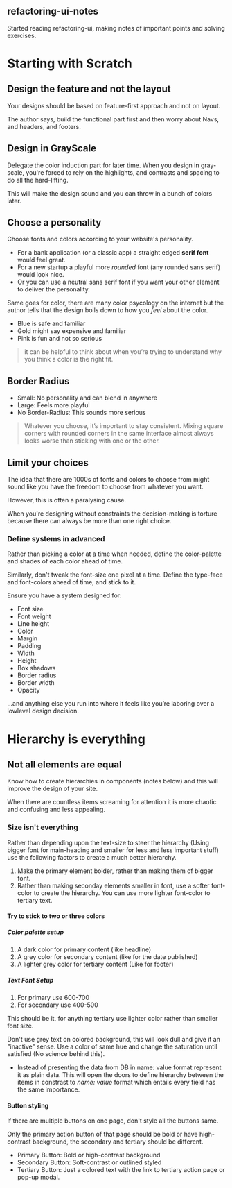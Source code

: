 ## refactoring-ui-notes

Started reading refactoring-ui, making notes of important points and solving exercises.

# Starting with Scratch

## Design the feature and not the layout

Your designs should be based on feature-first approach and not on layout.

The author says, build the functional part first and then worry about Navs, and headers, and footers.

## Design in GrayScale

Delegate the color induction part for later time. When you design in gray-scale, you're forced to rely on the highlights, and contrasts and spacing to do all the hard-lifting.

This will make the design sound and you can throw in a bunch of colors later.

## Choose a personality

Choose fonts and colors according to your website's personality.

- For a bank application (or a classic app) a straight edged **serif font** would feel great.
- For a new startup a playful more _rounded_ font (any rounded sans serif) would look nice.
- Or you can use a neutral sans serif font if you want your other element to deliver the personality.

Same goes for color, there are many color psycology on the internet but the author tells that the design boils down to how you _feel_ about the color.

- Blue is safe and familiar
- Gold might say expensive and familiar
- Pink is fun and not so serious

> it can be helpful to think about when you’re trying to understand why you think a color is the right fit.

## Border Radius

- Small: No personality and can blend in anywhere
- Large: Feels more playful
- No Border-Radius: This sounds more serious

> Whatever you choose, it’s important to stay consistent. Mixing square corners with rounded corners in the same interface almost always looks worse than sticking with one or the other.

## Limit your choices

The idea that there are 1000s of fonts and colors to choose from might sound like you have the freedom to choose from whatever you want.

However, this is often a paralysing cause.

When you're designing without constraints the decision-making is torture because there can always be more than one right choice.

### Define systems in advanced

Rather than picking a color at a time when needed, define the color-palette and shades of each color ahead of time.

Similarly, don't tweak the font-size one pixel at a time. Define the type-face and font-colors ahead of time, and stick to it.

Ensure you have a system designed for:

- Font size
- Font weight
- Line height
- Color
- Margin
- Padding
- Width
- Height
- Box shadows
- Border radius
- Border width
- Opacity

…and anything else you run into where it feels like you’re laboring over a lowlevel design decision.

# Hierarchy is everything

## Not all elements are equal

Know how to create hierarchies in components (notes below) and this will improve the design of your site.

When there are countless items screaming for attention it is more chaotic and confusing and less appealing.

### Size isn't everything

Rather than depending upon the text-size to steer the hierarchy (Using bigger font for main-heading and smaller for less and less important stuff) use the following factors to create a much better hierarchy.

1. Make the primary element bolder, rather than making them of bigger font.
2. Rather than making seconday elements smaller in font, use a softer font-color to create the hierarchy. You can use more lighter font-color to tertiary text.

#### Try to stick to two or three colors

##### Color palette setup

1. A dark color for primary content (like headline)
2. A grey color for secondary content (like for the date published)
3. A lighter grey color for tertiary content (Like for footer)

##### Text Font Setup

1. For primary use 600-700
2. For secondary use 400-500

This should be it, for anything tertiary use lighter color rather than smaller font size.

Don't use grey text on colored background, this will look dull and give it an "inactive" sense. Use a color of same hue and change the saturation until satisfied (No science behind this).

- Instead of presenting the data from DB in name: value format represent it as plain data. This will open the doors to define hierarchy between the items in constrast to _name: value_ format which entails every field has the same importance.

#### Button styling

If there are multiple buttons on one page, don't style all the buttons same.

Only the primary action button of that page should be bold or have high-contrast background, the secondary and tertiary should be different.

- Primary Button: Bold or high-contrast background
- Secondary Button: Soft-contrast or outlined styled
- Tertiary Button: Just a colored text with the link to tertiary action page or pop-up modal.

